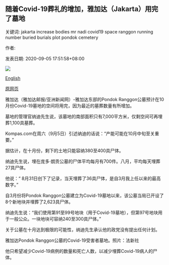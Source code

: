 ## 随着Covid-19葬礼的增加，雅加达（Jakarta）用完了墓地

关键词: jakarta increase bodies mr nadi covid19 space ranggon running number buried burials plot pondok cemetery

作者: 

发表日期: 2020-09-05 17:51:58+08:00

![](https://www.straitstimes.com/sites/default/files/styles/x_large/public/articles/2020/09/05/tl-jak1-r-050920.jpg?itok=8ApU-Gja)

[English](Jakarta%20running%20out%20of%20cemetery%20space%20as%20Covid-19%20burials%20increase.md)

[原网页](https://www.straitstimes.com/asia/se-asia/jakarta-cemetery-space-about-to-run-out-as-covid-19-burials-increase)

雅加达（雅加达邮报/亚洲新闻网）-雅加达东部的Pondok Ranggon公墓预计在10月份Covid-19墓地的空间将用完，因为最近的墓葬数量有所增加。

墓地的管理官纳迪先生说，该墓地的南部面积只有7,000平方米，仅剩空间可再埋葬1,100具墓葬。

Kompas.com在周六（9月5日）引述纳迪的话说：“产能可能在10月中旬至关重要。”

据估计，在十月份，剩下的土地只能容纳380至400具尸体。

纳迪先生说，埋在庞多·朗贡公墓的尸体平均每月有700件。八月，平均每天埋葬27具尸体。

他说：“ 8月31日创下了记录，当天埋葬了36具尸体，是自3月我上任以来的最高数字。”

自3月份将Pondok Ranggon公墓建立为Covid-19墓地以来，该公墓当局已开设了8个新地块并埋葬了2,623具尸体。

纳迪先生说：“我们使用第91至99号地块（用于Covid-19墓地），但第97号地块用于一般公众。一块地块可容纳240至300具尸体。”

关于公墓在十月达到极限的可能性，纳迪先生承认他的政党没有提出任何计划。





雅加达Pondok Ranggon公墓的Covid-19受害者墓地。照片：法新社



他只希望减少Covid-19病例的数量和死亡人数，以减少埋葬Covid-19病人的尸体。